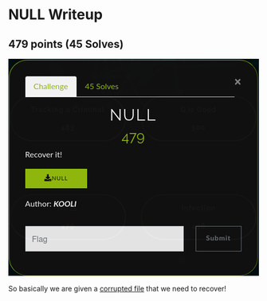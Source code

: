 # NULL Writeup
## 479 points (45 Solves)
![](Task.png)

So basically we are given a [corrupted file](NULL) that we need to recover!
